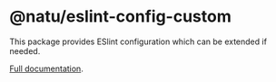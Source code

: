 # @natu/eslint-config-custom

This package provides ESlint configuration which can be extended if needed.

[Full documentation](https://naturaily-starter-docs.vercel.app/packages/eslint-config-custom).
